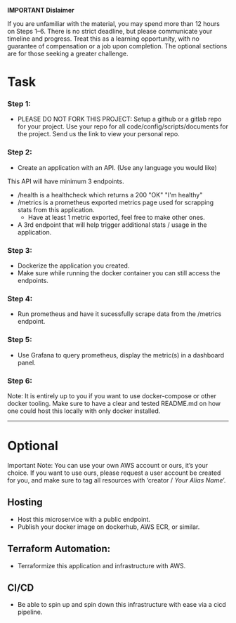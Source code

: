 **IMPORTANT Dislaimer** 

If you are unfamiliar with the material, you may spend more than 12 hours on Steps 1–6. There is no strict deadline, but please communicate your timeline and progress. Treat this as a learning opportunity, with no guarantee of compensation or a job upon completion. The optional sections are for those seeking a greater challenge.

# Task
### Step 1:
- PLEASE DO NOT FORK THIS PROJECT: Setup a github or a gitlab repo for your project. Use your repo for all code/config/scripts/documents for the project. Send us the link to view your personal repo.

### Step 2: 
- Create an application with an API. (Use any language you would like)

This API will have minimum 3 endpoints.
 - /health is a healthcheck which returns a 200 "OK" "I'm healthy"
 - /metrics is a prometheus exported metrics page used for scrapping stats from this application.
    - Have at least 1 metric exported, feel free to make other ones.
- A 3rd endpoint that will help trigger additional stats / usage in the application.

### Step 3: 
- Dockerize the application you created.
- Make sure while running the docker container you can still access the endpoints.

### Step 4: 
- Run prometheus and have it sucessfully scrape data from the /metrics endpoint.

### Step 5:
- Use Grafana to query prometheus, display the metric(s) in a dashboard panel.

### Step 6: 
Note: It is entirely up to you if you want to use docker-compose or other docker tooling. Make sure to have a clear and tested README.md on how one could host this locally with only docker installed.
_____________________________________________

# Optional 

Important Note: You can use your own AWS account or ours, it’s your choice. If you want to use ours, please request a user account be created for you, and make sure to tag all resources with ‘creator / _Your Alias Name_’. 

## Hosting 
- Host this microservice with a public endpoint.
- Publish your docker image on dockerhub, AWS ECR, or similar.

## Terraform Automation:
- Terraformize this application and infrastructure with AWS.

## CI/CD
- Be able to spin up and spin down this infrastructure with ease via a cicd pipeline.
